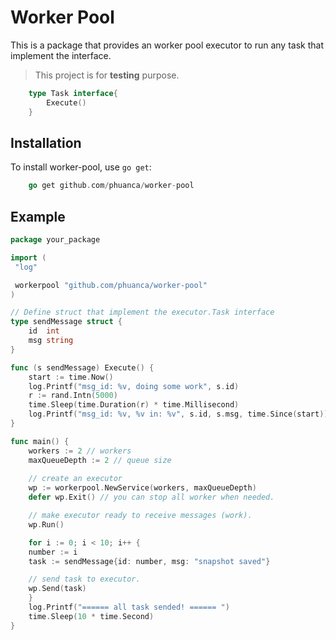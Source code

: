 # Worker Pool

This is a package that provides an worker pool executor to run any task that implement the interface.

> This project is for **testing** purpose.

```go
    type Task interface{
        Execute()
    }    
```

## Installation

To install worker-pool, use `go get`:

```go
    go get github.com/phuanca/worker-pool
```

## Example

```go
package your_package

import (
 "log"

 workerpool "github.com/phuanca/worker-pool"
)

// Define struct that implement the executor.Task interface
type sendMessage struct {
    id  int
    msg string
}

func (s sendMessage) Execute() {
    start := time.Now()
    log.Printf("msg_id: %v, doing some work", s.id)
    r := rand.Intn(5000)
    time.Sleep(time.Duration(r) * time.Millisecond)
    log.Printf("msg_id: %v, %v in: %v", s.id, s.msg, time.Since(start))
}

func main() {
    workers := 2 // workers
    maxQueueDepth := 2 // queue size
    
    // create an executor
    wp := workerpool.NewService(workers, maxQueueDepth)
    defer wp.Exit() // you can stop all worker when needed.

    // make executor ready to receive messages (work).
    wp.Run()

    for i := 0; i < 10; i++ {
    number := i
    task := sendMessage{id: number, msg: "snapshot saved"}

    // send task to executor.
    wp.Send(task)
    }
    log.Printf("====== all task sended! ====== ")
    time.Sleep(10 * time.Second)
}

```
